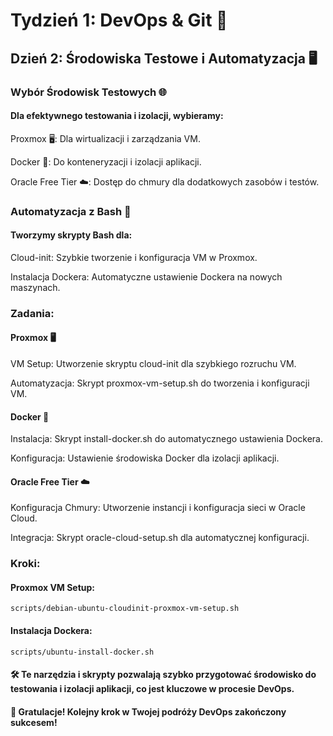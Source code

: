 # Tydzień 1: DevOps & Git 🚀

## Dzień 2: Środowiska Testowe i Automatyzacja 🖥️

### Wybór Środowisk Testowych 🌐

#### Dla efektywnego testowania i izolacji, wybieramy:
Proxmox 🖥️: Dla wirtualizacji i zarządzania VM.

Docker 🐳: Do konteneryzacji i izolacji aplikacji.

Oracle Free Tier ☁️: Dostęp do chmury dla dodatkowych zasobów i testów.

### Automatyzacja z Bash 🚀
#### Tworzymy skrypty Bash dla:

Cloud-init: Szybkie tworzenie i konfiguracja VM w Proxmox.

Instalacja Dockera: Automatyczne ustawienie Dockera na nowych maszynach.


### Zadania:

#### Proxmox 🖥️
VM Setup: Utworzenie skryptu cloud-init dla szybkiego rozruchu VM.

Automatyzacja: Skrypt proxmox-vm-setup.sh do tworzenia i konfiguracji VM.


#### Docker 🐳
Instalacja: Skrypt install-docker.sh do automatycznego ustawienia Dockera.

Konfiguracja: Ustawienie środowiska Docker dla izolacji aplikacji.

#### Oracle Free Tier ☁️
Konfiguracja Chmury: Utworzenie instancji i konfiguracja sieci w Oracle Cloud.

Integracja: Skrypt oracle-cloud-setup.sh dla automatycznej konfiguracji.


### Kroki:

#### Proxmox VM Setup:
```
scripts/debian-ubuntu-cloudinit-proxmox-vm-setup.sh
```
#### Instalacja Dockera:
```
scripts/ubuntu-install-docker.sh
```

#### 🛠️ Te narzędzia i skrypty pozwalają szybko przygotować środowisko do testowania i izolacji aplikacji, co jest kluczowe w procesie DevOps.

#### 🎉 Gratulacje! Kolejny krok w Twojej podróży DevOps zakończony sukcesem!
